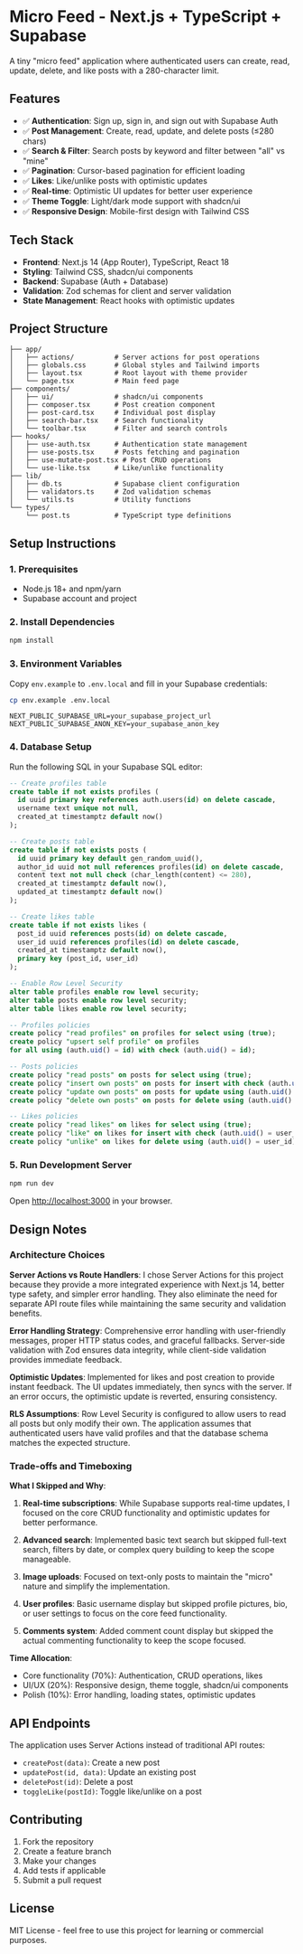 # Micro Feed - Next.js + TypeScript + Supabase

A tiny "micro feed" application where authenticated users can create, read, update, delete, and like posts with a 280-character limit.

## Features

- ✅ **Authentication**: Sign up, sign in, and sign out with Supabase Auth
- ✅ **Post Management**: Create, read, update, and delete posts (≤280 chars)
- ✅ **Search & Filter**: Search posts by keyword and filter between "all" vs "mine"
- ✅ **Pagination**: Cursor-based pagination for efficient loading
- ✅ **Likes**: Like/unlike posts with optimistic updates
- ✅ **Real-time**: Optimistic UI updates for better user experience
- ✅ **Theme Toggle**: Light/dark mode support with shadcn/ui
- ✅ **Responsive Design**: Mobile-first design with Tailwind CSS

## Tech Stack

- **Frontend**: Next.js 14 (App Router), TypeScript, React 18
- **Styling**: Tailwind CSS, shadcn/ui components
- **Backend**: Supabase (Auth + Database)
- **Validation**: Zod schemas for client and server validation
- **State Management**: React hooks with optimistic updates

## Project Structure

```
├── app/
│   ├── actions/          # Server actions for post operations
│   ├── globals.css       # Global styles and Tailwind imports
│   ├── layout.tsx        # Root layout with theme provider
│   └── page.tsx          # Main feed page
├── components/
│   ├── ui/               # shadcn/ui components
│   ├── composer.tsx      # Post creation component
│   ├── post-card.tsx     # Individual post display
│   ├── search-bar.tsx    # Search functionality
│   └── toolbar.tsx       # Filter and search controls
├── hooks/
│   ├── use-auth.tsx      # Authentication state management
│   ├── use-posts.tsx     # Posts fetching and pagination
│   ├── use-mutate-post.tsx # Post CRUD operations
│   └── use-like.tsx      # Like/unlike functionality
├── lib/
│   ├── db.ts             # Supabase client configuration
│   ├── validators.ts     # Zod validation schemas
│   └── utils.ts          # Utility functions
└── types/
    └── post.ts           # TypeScript type definitions
```

## Setup Instructions

### 1. Prerequisites

- Node.js 18+ and npm/yarn
- Supabase account and project

### 2. Install Dependencies

```bash
npm install
```

### 3. Environment Variables

Copy `env.example` to `.env.local` and fill in your Supabase credentials:

```bash
cp env.example .env.local
```

```env
NEXT_PUBLIC_SUPABASE_URL=your_supabase_project_url
NEXT_PUBLIC_SUPABASE_ANON_KEY=your_supabase_anon_key
```

### 4. Database Setup

Run the following SQL in your Supabase SQL editor:

```sql
-- Create profiles table
create table if not exists profiles (
  id uuid primary key references auth.users(id) on delete cascade,
  username text unique not null,
  created_at timestamptz default now()
);

-- Create posts table
create table if not exists posts (
  id uuid primary key default gen_random_uuid(),
  author_id uuid not null references profiles(id) on delete cascade,
  content text not null check (char_length(content) <= 280),
  created_at timestamptz default now(),
  updated_at timestamptz default now()
);

-- Create likes table
create table if not exists likes (
  post_id uuid references posts(id) on delete cascade,
  user_id uuid references profiles(id) on delete cascade,
  created_at timestamptz default now(),
  primary key (post_id, user_id)
);

-- Enable Row Level Security
alter table profiles enable row level security;
alter table posts enable row level security;
alter table likes enable row level security;

-- Profiles policies
create policy "read profiles" on profiles for select using (true);
create policy "upsert self profile" on profiles
for all using (auth.uid() = id) with check (auth.uid() = id);

-- Posts policies
create policy "read posts" on posts for select using (true);
create policy "insert own posts" on posts for insert with check (auth.uid() = author_id);
create policy "update own posts" on posts for update using (auth.uid() = author_id);
create policy "delete own posts" on posts for delete using (auth.uid() = author_id);

-- Likes policies
create policy "read likes" on likes for select using (true);
create policy "like" on likes for insert with check (auth.uid() = user_id);
create policy "unlike" on likes for delete using (auth.uid() = user_id);
```

### 5. Run Development Server

```bash
npm run dev
```

Open [http://localhost:3000](http://localhost:3000) in your browser.

## Design Notes

### Architecture Choices

**Server Actions vs Route Handlers**: I chose Server Actions for this project because they provide a more integrated experience with Next.js 14, better type safety, and simpler error handling. They also eliminate the need for separate API route files while maintaining the same security and validation benefits.

**Error Handling Strategy**: Comprehensive error handling with user-friendly messages, proper HTTP status codes, and graceful fallbacks. Server-side validation with Zod ensures data integrity, while client-side validation provides immediate feedback.

**Optimistic Updates**: Implemented for likes and post creation to provide instant feedback. The UI updates immediately, then syncs with the server. If an error occurs, the optimistic update is reverted, ensuring consistency.

**RLS Assumptions**: Row Level Security is configured to allow users to read all posts but only modify their own. The application assumes that authenticated users have valid profiles and that the database schema matches the expected structure.

### Trade-offs and Timeboxing

**What I Skipped and Why**:

1. **Real-time subscriptions**: While Supabase supports real-time updates, I focused on the core CRUD functionality and optimistic updates for better performance.

2. **Advanced search**: Implemented basic text search but skipped full-text search, filters by date, or complex query building to keep the scope manageable.

3. **Image uploads**: Focused on text-only posts to maintain the "micro" nature and simplify the implementation.

4. **User profiles**: Basic username display but skipped profile pictures, bio, or user settings to focus on the core feed functionality.

5. **Comments system**: Added comment count display but skipped the actual commenting functionality to keep the scope focused.

**Time Allocation**: 
- Core functionality (70%): Authentication, CRUD operations, likes
- UI/UX (20%): Responsive design, theme toggle, shadcn/ui components
- Polish (10%): Error handling, loading states, optimistic updates

## API Endpoints

The application uses Server Actions instead of traditional API routes:

- `createPost(data)`: Create a new post
- `updatePost(id, data)`: Update an existing post
- `deletePost(id)`: Delete a post
- `toggleLike(postId)`: Toggle like/unlike on a post

## Contributing

1. Fork the repository
2. Create a feature branch
3. Make your changes
4. Add tests if applicable
5. Submit a pull request

## License

MIT License - feel free to use this project for learning or commercial purposes.
